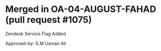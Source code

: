 # Merged in OA-04-AUGUST-FAHAD (pull request #1075)

Zendesk Service Flag Added

Approved-by: S.M Usman Ali
